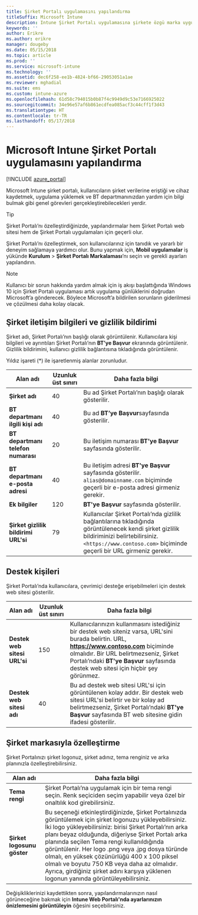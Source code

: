 ```yaml
---
title: Şirket Portalı uygulamasını yapılandırma
titleSuffix: Microsoft Intune
description: Intune Şirket Portalı uygulamasına şirkete özgü marka uygulamayı öğrenin.
keywords: ''
author: Erikre
ms.author: erikre
manager: dougeby
ms.date: 05/15/2018
ms.topic: article
ms.prod: ''
ms.service: microsoft-intune
ms.technology: ''
ms.assetid: dec6f258-ee1b-4824-bf66-29053051a1ae
ms.reviewer: mghadial
ms.suite: ems
ms.custom: intune-azure
ms.openlocfilehash: 61d58c794015b0b87f4c9949d9c53e7166925022
ms.sourcegitcommit: 34e96e57af6b861ecdfea085acf3c44cff1f3d43
ms.translationtype: HT
ms.contentlocale: tr-TR
ms.lasthandoff: 05/17/2018
---
```

# <a name="how-to-configure-the-microsoft-intune-company-portal-app"></a>Microsoft Intune Şirket Portalı uygulamasını yapılandırma

[!INCLUDE [azure_portal](./includes/azure_portal.md)]

Microsoft Intune şirket portalı, kullanıcıların şirket verilerine eriştiği ve cihaz kaydetmek, uygulama yüklemek ve BT departmanınızdan yardım için bilgi bulmak gibi genel görevleri gerçekleştirebilecekleri yerdir.        

> [!Tip]        
> Şirket Portalı’nı özelleştirdiğinizde, yapılandırmalar hem Şirket Portalı web sitesi hem de Şirket Portalı uygulamaları için geçerli olur.       

Şirket Portalı’nı özelleştirmek, son kullanıcılarınız için tanıdık ve yararlı bir deneyim sağlamaya yardımcı olur. Bunu yapmak için, **Mobil uygulamalar** iş yükünde **Kurulum** > **Şirket Portalı Markalaması**’nı seçin ve gerekli ayarları yapılandırın.  

> [!Note]       
> Kullanıcı bir sorun hakkında yardım almak için iş akışı başlattığında Windows 10 için Şirket Portalı uygulaması artık uygulama günlüklerini doğrudan Microsoft’a gönderecek. Böylece Microsoft’a bildirilen sorunların giderilmesi ve çözülmesi daha kolay olacak.  

## <a name="company-contact-information-and-privacy-statement"></a>Şirket iletişim bilgileri ve gizlilik bildirimi        
Şirket adı, Şirket Portalı’nın başlığı olarak görüntülenir. Kullanıcılara kişi bilgileri ve ayrıntıları Şirket Portalı’nın **BT’ye Başvur** ekranında görüntülenir. Gizlilik bildirimini, kullanıcı gizlilik bağlantısına tıkladığında görüntülenir.

Yıldız işareti (*) ile işaretlenmiş alanlar zorunludur.       


| Alan adı | Uzunluk üst sınırı | Daha fazla bilgi |
|---|---|---|
|**Şirket adı**| 40 | Bu ad Şirket Portalı’nın başlığı olarak gösterilir. |
|**BT departmanı ilgili kişi adı** | 40 | Bu ad **BT’ye Başvur**sayfasında gösterilir. |
|**BT departmanı telefon numarası** | 20 | Bu iletişim numarası **BT'ye Başvur** sayfasında gösterilir. |
|**BT departmanı e-posta adresi**| 40 | Bu iletişim adresi **BT'ye Başvur** sayfasında gösterilir. `alias@domainname.com` biçiminde geçerli bir e-posta adresi girmeniz gerekir. |
| **Ek bilgiler**|    120     | **BT'ye Başvur** sayfasında gösterilir. |
| **Şirket gizlilik bildirimi URL'si** |     79     | Kullanıcılar Şirket Portalı’nda gizlilik bağlantılarına tıkladığında görüntülenecek kendi şirket gizlilik bildiriminizi belirtebilirsiniz. `<https://www.contoso.com>` biçiminde geçerli bir URL girmeniz gerekir. |

## <a name="support-contacts"></a>Destek kişileri     
Şirket Portalı’nda kullanıcılara, çevrimiçi desteğe erişebilmeleri için destek web sitesi gösterilir.        

|Alan adı|Uzunluk üst sınırı|Daha fazla bilgi|
|---|---|---|
|**Destek web sitesi URL'si**|150|Kullanıcılarınızın kullanmasını istediğiniz bir destek web siteniz varsa, URL'sini burada belirtin. URL, **https://www.contoso.com** biçiminde olmalıdır. Bir URL belirtmezseniz, Şirket Portalı’ndaki **BT'ye Başvur** sayfasında destek web sitesi için hiçbir şey görünmez.|
|**Destek web sitesi adı**|40|Bu ad destek web sitesi URL'si için görüntülenen kolay addır. Bir destek web sitesi URL'si belirtir ve bir kolay ad belirtmezseniz, Şirket Portalı’ndaki **BT'ye Başvur** sayfasında BT web sitesine gidin ifadesi gösterilir.

## <a name="company-branding-customization"></a>Şirket markasıyla özelleştirme       
Şirket Portalınızı şirket logonuz, şirket adınız, tema renginiz ve arka planınızla özelleştirebilirsiniz.     

|Alan adı|Daha fazla bilgi|
|---|---|
|**Tema rengi**|Şirket Portalı’na uygulamak için bir tema rengi seçin. Renk seçiciden seçim yapabilir veya özel bir onaltılık kod girebilirsiniz.|
|**Şirket logosunu göster**|Bu seçeneği etkinleştirdiğinizde, Şirket Portalınızda görüntülemek için şirket logonuzu yükleyebilirsiniz. İki logo yükleyebilirsiniz: birisi Şirket Portalı’nın arka planı beyaz olduğunda, diğeriyse Şirket Portalı arka planında seçilen Tema rengi kullanıldığında görüntülenir. Her logo .png veya .jpg dosya türünde olmalı, en yüksek çözünürlüğü 400 x 100 piksel olmalı ve boyutu 750 KB veya daha az olmalıdır.<br>Ayrıca, girdiğiniz şirket adını karşıya yüklenen logonun yanında görüntüleyebilirsiniz.|

Değişikliklerinizi kaydettikten sonra, yapılandırmalarınızın nasıl görüneceğine bakmak için **Intune Web Portalı'nda ayarlarınızın önizlemesini görüntüleyin** öğesini seçebilirsiniz.
